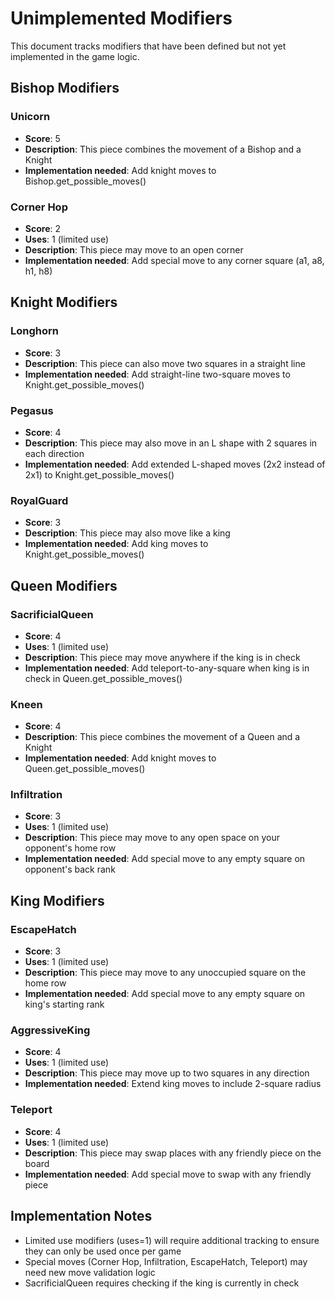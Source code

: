 # Unimplemented Modifiers

This document tracks modifiers that have been defined but not yet implemented in the game logic.

## Bishop Modifiers

### Unicorn
- **Score**: 5
- **Description**: This piece combines the movement of a Bishop and a Knight
- **Implementation needed**: Add knight moves to Bishop.get_possible_moves()

### Corner Hop
- **Score**: 2
- **Uses**: 1 (limited use)
- **Description**: This piece may move to an open corner
- **Implementation needed**: Add special move to any corner square (a1, a8, h1, h8)

## Knight Modifiers

### Longhorn
- **Score**: 3
- **Description**: This piece can also move two squares in a straight line
- **Implementation needed**: Add straight-line two-square moves to Knight.get_possible_moves()

### Pegasus
- **Score**: 4
- **Description**: This piece may also move in an L shape with 2 squares in each direction
- **Implementation needed**: Add extended L-shaped moves (2x2 instead of 2x1) to Knight.get_possible_moves()

### RoyalGuard
- **Score**: 3
- **Description**: This piece may also move like a king
- **Implementation needed**: Add king moves to Knight.get_possible_moves()

## Queen Modifiers

### SacrificialQueen
- **Score**: 4
- **Uses**: 1 (limited use)
- **Description**: This piece may move anywhere if the king is in check
- **Implementation needed**: Add teleport-to-any-square when king is in check in Queen.get_possible_moves()

### Kneen
- **Score**: 4
- **Description**: This piece combines the movement of a Queen and a Knight
- **Implementation needed**: Add knight moves to Queen.get_possible_moves()

### Infiltration
- **Score**: 3
- **Uses**: 1 (limited use)
- **Description**: This piece may move to any open space on your opponent's home row
- **Implementation needed**: Add special move to any empty square on opponent's back rank

## King Modifiers

### EscapeHatch
- **Score**: 3
- **Uses**: 1 (limited use)
- **Description**: This piece may move to any unoccupied square on the home row
- **Implementation needed**: Add special move to any empty square on king's starting rank

### AggressiveKing
- **Score**: 4
- **Uses**: 1 (limited use)
- **Description**: This piece may move up to two squares in any direction
- **Implementation needed**: Extend king moves to include 2-square radius

### Teleport
- **Score**: 4
- **Uses**: 1 (limited use)
- **Description**: This piece may swap places with any friendly piece on the board
- **Implementation needed**: Add special move to swap with any friendly piece

## Implementation Notes

- Limited use modifiers (uses=1) will require additional tracking to ensure they can only be used once per game
- Special moves (Corner Hop, Infiltration, EscapeHatch, Teleport) may need new move validation logic
- SacrificialQueen requires checking if the king is currently in check
